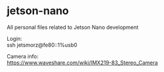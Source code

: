 # jetson-nano
All personal files related to Jetson Nano development

Login:\
ssh jetsmorz@fe80::1%usb0

Camera info:\
https://www.waveshare.com/wiki/IMX219-83_Stereo_Camera
